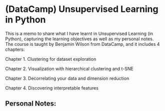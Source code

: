 # (DataCamp) Unsupervised Learning in Python
This is a memo to share what I have learnt in Unsupervised Learning (in Python), capturing the learning objectives as well as my personal notes. The course is taught by Benjamin Wilson from DataCamp, and it includes 4 chapters:

Chapter 1. Clustering for dataset exploration

Chapter 2. Visualization with hierarchical clustering and t-SNE

Chapter 3. Decorrelating your data and dimension reduction

Chapter 4. Discovering interpretable features


## Personal Notes:

